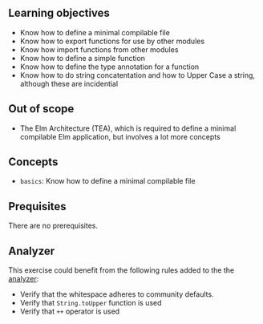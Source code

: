 ## Learning objectives

- Know how to define a minimal compilable file
- Know how to export functions for use by other modules
- Know how import functions from other modules
- Know how to define a simple function
- Know how to define the type annotation for a function 
- Know how to do string concatentation and how to Upper Case a string, although these are incidential

## Out of scope

- The Elm Architecture (TEA), which is required to define a minimal compilable Elm application, but involves a lot more concepts

## Concepts

- `basics`: Know how to define a minimal compilable file

## Prequisites

There are no prerequisites.

## Analyzer

This exercise could benefit from the following rules added to the the [analyzer][analyzer]:

- Verify that the whitespace adheres to community defaults.
- Verify that `String.toUpper` function is used
- Verify that `++` operator is used

[analyzer]: https://github.com/exercism/elm-analyzer
